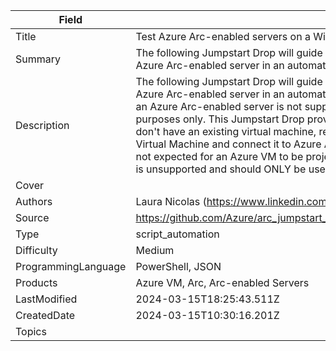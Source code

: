 | Field | Value |
| --- | --- |
| Title | Test Azure Arc-enabled servers on a Windows Azure VM |
| Summary | The following Jumpstart Drop will guide you on how to project an existing Windows Azure VM as an Azure Arc-enabled server in an automated fashion using a Bash script. |
| Description | The following Jumpstart Drop will guide you on how to project an existing Windows Azure VM as an Azure Arc-enabled server in an automated fashion using a Bash script. Onboarding an Azure VM as an Azure Arc-enabled server is not supported and this automation is intended for demo and testing purposes only. This Jumpstart Drop provides the script to onboard an existing Azure VM, if you don't have an existing virtual machine, review the Jumpstart Scenario Deploy a Windows Azure Virtual Machine and connect it to Azure Arc using an ARM Template that will create it for you. It is not expected for an Azure VM to be projected as an Azure Arc-enabled server. The Jumpstart Drop is unsupported and should ONLY be used for demo and testing purposes. |
| Cover |  |
| Authors | Laura Nicolas (https://www.linkedin.com/in/lauranicolasd) |
| Source | https://github.com/Azure/arc_jumpstart_drops/blob/main/script_automation/azure_windows_vm_test |
| Type | script_automation |
| Difficulty | Medium |
| ProgrammingLanguage | PowerShell, JSON |
| Products | Azure VM, Arc, Arc-enabled Servers |
| LastModified | 2024-03-15T18:25:43.511Z |
| CreatedDate | 2024-03-15T10:30:16.201Z |
| Topics |  |
